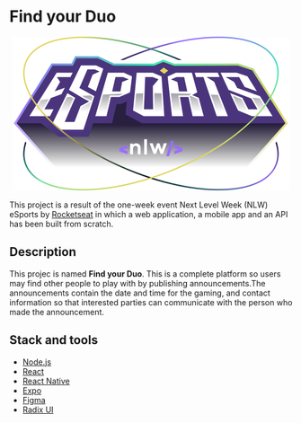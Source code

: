 # Find your Duo
<div align="center">
  <img src="https://raw.githubusercontent.com/joaofmartinho/nlw-esports/main/assets/img/nlw-esports-logo.svg" alt="">
</div>

This project is a result of the one-week event Next Level Week (NLW) eSports by [Rocketseat](https://www.rocketseat.com.br/) in which a web application, a mobile app and an API has been built from scratch. 

## Description
This projec is named **Find your Duo**. This is a complete platform so users may find other people to play with by publishing announcements.The announcements contain the date and time for the gaming, and contact information so that interested parties can communicate with the person who made the announcement.

## Stack and tools
* [Node.js](https://nodejs.org/en/)
* [React](https://reactjs.org/)
* [React Native](https://reactnative.dev/)
* [Expo](https://expo.dev/)
* [Figma](https://www.figma.com/)
* [Radix UI](https://www.radix-ui.com/)

